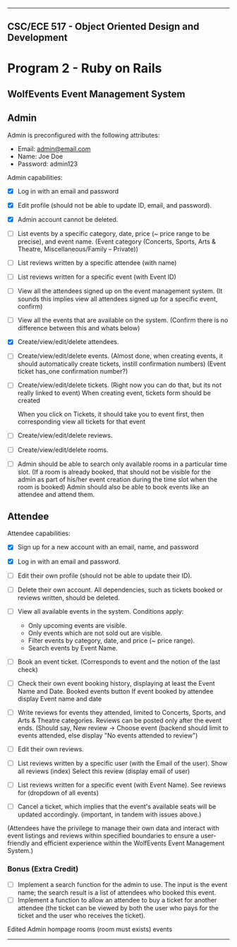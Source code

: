 
---

## CSC/ECE 517 - Object Oriented Design and Development
# Program 2 - Ruby on Rails

## WolfEvents Event Management System
## Admin

Admin is preconfigured with the following attributes:
* Email: admin@email.com
* Name: Joe Doe
* Password: admin123

Admin capabilities:

- [x] Log in with an email and password
- [x] Edit profile (should not be able to update ID, email, and password).
- [x] Admin account cannot be deleted.

- [ ] List events by a specific category, date, price (~ price range to be precise), and event name.
  (Event category (Concerts, Sports, Arts & Theatre, Miscellaneous/Family – Private))

- [ ] List reviews written by a specific attendee (with name)
- [ ] List reviews written for a specific event (with Event ID)

- [ ] View all the attendees signed up on the event management system.
  (It sounds this implies view all attendees signed up for a specific event, confirm)

- [ ] View all the events that are available on the system.
  (Confirm there is no difference between this and whats below)

- [x] Create/view/edit/delete attendees.

- [ ] Create/view/edit/delete events.
  (Almost done, when creating events, it should automatically create tickets, instill confirmation numbers)
  (Event ticket has_one confirmation number?)

- [ ] Create/view/edit/delete tickets.
  (Right now you can do that, but its not really linked to event)
  When creating event, tickets form should be created 


  When you click on Tickets, it should take you to event first, then corresponding view all
  tickets for that event

- [ ] Create/view/edit/delete reviews.
- [ ] Create/view/edit/delete rooms.

- [ ] Admin should be able to search only available rooms in a particular time slot.
  (If a room is already booked, that should not be visible for the admin as part of his/her event creation during the time slot when the room is booked)
  Admin should also be able to book events like an attendee and attend them.

## Attendee

Attendee capabilities:

- [x] Sign up for a new account with an email, name, and password
- [x] Log in with an email and password.
- [ ] Edit their own profile (should not be able to update their ID).
- [ ] Delete their own account. All dependencies, such as tickets booked or reviews written, should be deleted.
- [ ] View all available events in the system. Conditions apply:
    - Only upcoming events are visible.
    - Only events which are not sold out are visible.
    - Filter events by category, date, and price (~ price range).
    - Search events by Event Name.
  
- [ ] Book an event ticket.
  (Corresponds to event and the notion of the last check)

- [ ] Check their own event booking history, displaying at least the Event Name and Date.
   Booked events button
   If event booked by attendee display Event name and date 

- [ ] Write reviews for events they attended, limited to Concerts, Sports, and Arts & Theatre categories. Reviews can be posted only after the event ends.
  (Should say, New review -> Choose event (backend should limit to events attended, else display
   "No events attended to review")

- [ ] Edit their own reviews.
- [ ] List reviews written by a specific user (with the Email of the user).
   Show all reviews (index)
   Select this review (display email of user)

- [ ] List reviews written for a specific event (with Event Name).
   See reviews for (dropdown of all events)

- [ ] Cancel a ticket, which implies that the event's available seats will be updated accordingly.
  (important, in tandem with issues above.)

(Attendees have the privilege to manage their own data and interact with event listings and reviews within specified boundaries to ensure a user-friendly and efficient experience within the WolfEvents Event Management System.)

### Bonus (Extra Credit)
- [ ] Implement a search function for the admin to use. The input is the event name; the search result is a list of attendees who booked this event.
- [ ] Implement a function to allow an attendee to buy a ticket for another attendee (the ticket can be viewed by both the user who pays for the ticket and the user who receives the ticket).

Edited
Admin hompage
rooms (room must exists)
events

--- 